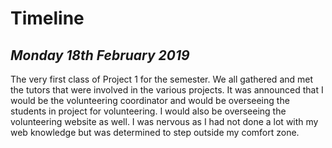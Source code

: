 
 # Timeline 
## *Monday 18th February 2019*
The very first class of Project 1 for the semester. We all gathered and met the tutors that were
involved in the various projects. It was announced that I would be the volunteering coordinator
and would be overseeing the students in project for volunteering. I would also be overseeing
the volunteering website as well. I was nervous as I had not done a lot with my web knowledge
but was determined to step outside my comfort zone.
